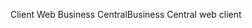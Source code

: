 <span data-ttu-id="eacf0-101">Client Web Business Central</span><span class="sxs-lookup"><span data-stu-id="eacf0-101">Business Central web client</span></span>
